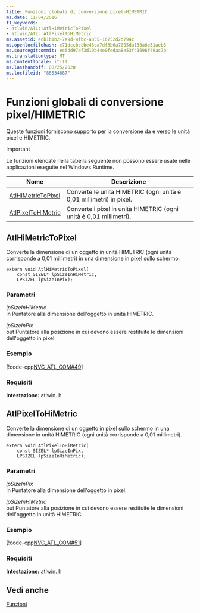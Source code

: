 ```yaml
---
title: Funzioni globali di conversione pixel-HIMETRIC
ms.date: 11/04/2016
f1_keywords:
- atlwin/ATL::AtlHiMetricToPixel
- atlwin/ATL::AtlPixelToHiMetric
ms.assetid: ecb1b1b2-7e9d-4fbc-a855-16252d2d794c
ms.openlocfilehash: e71dccbccbe43ea7df3b6a7005da138a8e31aeb3
ms.sourcegitcommit: ec6dd97ef3d10b44e0fedaa8e53f41696f49ac7b
ms.translationtype: MT
ms.contentlocale: it-IT
ms.lasthandoff: 08/25/2020
ms.locfileid: "88834687"
---
```

# <a name="pixelhimetric-conversion-global-functions"></a>Funzioni globali di conversione pixel/HIMETRIC

Queste funzioni forniscono supporto per la conversione da e verso le unità pixel e HIMETRIC.

> [!IMPORTANT]
> Le funzioni elencate nella tabella seguente non possono essere usate nelle applicazioni eseguite nel Windows Runtime.

|Nome|Descrizione|
|-|-|
|[AtlHiMetricToPixel](#atlhimetrictopixel)|Converte le unità HIMETRIC (ogni unità è 0,01 millimetri) in pixel.|
|[AtlPixelToHiMetric](#atlpixeltohimetric)|Converte i pixel in unità HIMETRIC (ogni unità è 0,01 millimetri).|

## <a name="atlhimetrictopixel"></a><a name="atlhimetrictopixel"></a> AtlHiMetricToPixel

Converte la dimensione di un oggetto in unità HIMETRIC (ogni unità corrisponde a 0,01 millimetri) in una dimensione in pixel sullo schermo.

```
extern void AtlHiMetricToPixel(
    const SIZEL* lpSizeInHiMetric,
    LPSIZEL lpSizeInPix);
```

### <a name="parameters"></a>Parametri

*lpSizeInHiMetric*<br/>
in Puntatore alla dimensione dell'oggetto in unità HIMETRIC.

*lpSizeInPix*<br/>
out Puntatore alla posizione in cui devono essere restituite le dimensioni dell'oggetto in pixel.

### <a name="example"></a>Esempio

[!code-cpp[NVC_ATL_COM#49](../../atl/codesnippet/cpp/pixel-himetric-conversion-global-functions_1.cpp)]

### <a name="requirements"></a>Requisiti

**Intestazione:** atlwin. h

## <a name="atlpixeltohimetric"></a><a name="atlpixeltohimetric"></a> AtlPixelToHiMetric

Converte la dimensione di un oggetto in pixel sullo schermo in una dimensione in unità HIMETRIC (ogni unità corrisponde a 0,01 millimetri).

```
extern void AtlPixelToHiMetric(
    const SIZEL* lpSizeInPix,
    LPSIZEL lpSizeInHiMetric);
```

### <a name="parameters"></a>Parametri

*lpSizeInPix*<br/>
in Puntatore alla dimensione dell'oggetto in pixel.

*lpSizeInHiMetric*<br/>
out Puntatore alla posizione in cui devono essere restituite le dimensioni dell'oggetto in unità HIMETRIC.

### <a name="example"></a>Esempio

[!code-cpp[NVC_ATL_COM#51](../../atl/codesnippet/cpp/pixel-himetric-conversion-global-functions_2.cpp)]

### <a name="requirements"></a>Requisiti

**Intestazione:** atlwin. h

## <a name="see-also"></a>Vedi anche

[Funzioni](../../atl/reference/atl-functions.md)

